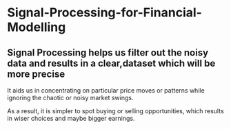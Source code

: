 # Signal-Processing-for-Financial-Modelling
## Signal Processing helps us filter out the noisy data and results in a clear,dataset which will be more precise 

It aids us in concentrating on particular price moves or patterns while ignoring the chaotic or noisy market swings.

As a result, it is simpler to spot buying or selling opportunities, which results in wiser choices and maybe bigger earnings.
